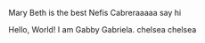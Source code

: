 Mary Beth is the best
Nefis Cabreraaaaa say hi


Hello, World! I am Gabby Gabriela.
chelsea 
chelsea

